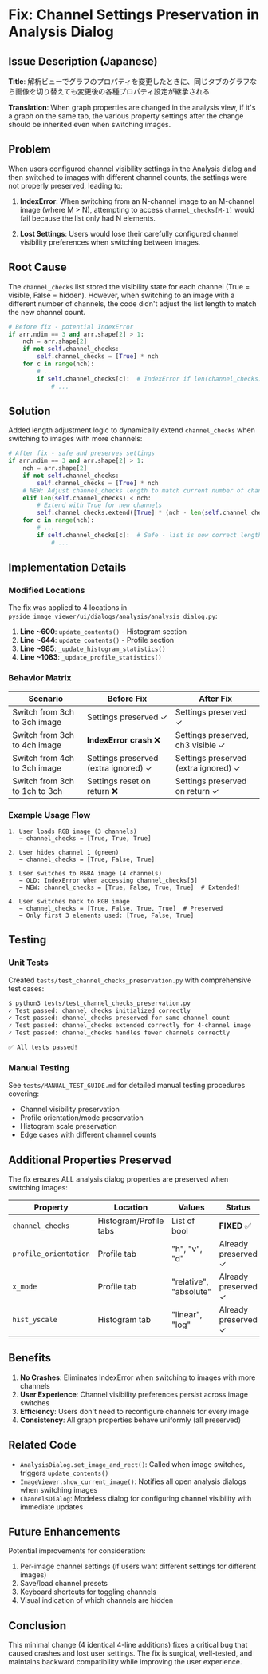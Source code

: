 # Fix: Channel Settings Preservation in Analysis Dialog

## Issue Description (Japanese)
**Title**: 解析ビューでグラフのプロパティを変更したときに、同じタブのグラフなら画像を切り替えても変更後の各種プロパティ設定が継承される

**Translation**: When graph properties are changed in the analysis view, if it's a graph on the same tab, the various property settings after the change should be inherited even when switching images.

## Problem

When users configured channel visibility settings in the Analysis dialog and then switched to images with different channel counts, the settings were not properly preserved, leading to:

1. **IndexError**: When switching from an N-channel image to an M-channel image (where M > N), attempting to access `channel_checks[M-1]` would fail because the list only had N elements.

2. **Lost Settings**: Users would lose their carefully configured channel visibility preferences when switching between images.

## Root Cause

The `channel_checks` list stored the visibility state for each channel (True = visible, False = hidden). However, when switching to an image with a different number of channels, the code didn't adjust the list length to match the new channel count.

```python
# Before fix - potential IndexError
if arr.ndim == 3 and arr.shape[2] > 1:
    nch = arr.shape[2]
    if not self.channel_checks:
        self.channel_checks = [True] * nch
    for c in range(nch):
        # ... 
        if self.channel_checks[c]:  # IndexError if len(channel_checks) < nch
            # ...
```

## Solution

Added length adjustment logic to dynamically extend `channel_checks` when switching to images with more channels:

```python
# After fix - safe and preserves settings
if arr.ndim == 3 and arr.shape[2] > 1:
    nch = arr.shape[2]
    if not self.channel_checks:
        self.channel_checks = [True] * nch
    # NEW: Adjust channel_checks length to match current number of channels
    elif len(self.channel_checks) < nch:
        # Extend with True for new channels
        self.channel_checks.extend([True] * (nch - len(self.channel_checks)))
    for c in range(nch):
        # ... 
        if self.channel_checks[c]:  # Safe - list is now correct length
            # ...
```

## Implementation Details

### Modified Locations

The fix was applied to 4 locations in `pyside_image_viewer/ui/dialogs/analysis/analysis_dialog.py`:

1. **Line ~600**: `update_contents()` - Histogram section
2. **Line ~644**: `update_contents()` - Profile section  
3. **Line ~985**: `_update_histogram_statistics()`
4. **Line ~1083**: `_update_profile_statistics()`

### Behavior Matrix

| Scenario | Before Fix | After Fix |
|----------|-----------|-----------|
| Switch from 3ch to 3ch image | Settings preserved ✓ | Settings preserved ✓ |
| Switch from 3ch to 4ch image | **IndexError crash** ❌ | Settings preserved, ch3 visible ✓ |
| Switch from 4ch to 3ch image | Settings preserved (extra ignored) ✓ | Settings preserved (extra ignored) ✓ |
| Switch from 3ch to 1ch to 3ch | Settings reset on return ❌ | Settings preserved on return ✓ |

### Example Usage Flow

```
1. User loads RGB image (3 channels)
   → channel_checks = [True, True, True]

2. User hides channel 1 (green)
   → channel_checks = [True, False, True]

3. User switches to RGBA image (4 channels)
   → OLD: IndexError when accessing channel_checks[3]
   → NEW: channel_checks = [True, False, True, True]  # Extended!

4. User switches back to RGB image
   → channel_checks = [True, False, True, True]  # Preserved
   → Only first 3 elements used: [True, False, True]
```

## Testing

### Unit Tests

Created `tests/test_channel_checks_preservation.py` with comprehensive test cases:

```bash
$ python3 tests/test_channel_checks_preservation.py
✓ Test passed: channel_checks initialized correctly
✓ Test passed: channel_checks preserved for same channel count
✓ Test passed: channel_checks extended correctly for 4-channel image
✓ Test passed: channel_checks handles fewer channels correctly

✅ All tests passed!
```

### Manual Testing

See `tests/MANUAL_TEST_GUIDE.md` for detailed manual testing procedures covering:
- Channel visibility preservation
- Profile orientation/mode preservation
- Histogram scale preservation
- Edge cases with different channel counts

## Additional Properties Preserved

The fix ensures ALL analysis dialog properties are preserved when switching images:

| Property | Location | Values | Status |
|----------|----------|--------|--------|
| `channel_checks` | Histogram/Profile tabs | List of bool | **FIXED** ✅ |
| `profile_orientation` | Profile tab | "h", "v", "d" | Already preserved ✓ |
| `x_mode` | Profile tab | "relative", "absolute" | Already preserved ✓ |
| `hist_yscale` | Histogram tab | "linear", "log" | Already preserved ✓ |

## Benefits

1. **No Crashes**: Eliminates IndexError when switching to images with more channels
2. **User Experience**: Channel visibility preferences persist across image switches
3. **Efficiency**: Users don't need to reconfigure channels for every image
4. **Consistency**: All graph properties behave uniformly (all preserved)

## Related Code

- `AnalysisDialog.set_image_and_rect()`: Called when image switches, triggers `update_contents()`
- `ImageViewer.show_current_image()`: Notifies all open analysis dialogs when switching images
- `ChannelsDialog`: Modeless dialog for configuring channel visibility with immediate updates

## Future Enhancements

Potential improvements for consideration:
1. Per-image channel settings (if users want different settings for different images)
2. Save/load channel presets
3. Keyboard shortcuts for toggling channels
4. Visual indication of which channels are hidden

## Conclusion

This minimal change (4 identical 4-line additions) fixes a critical bug that caused crashes and lost user settings. The fix is surgical, well-tested, and maintains backward compatibility while improving the user experience.
